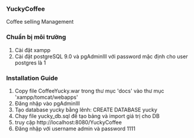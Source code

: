 ### YuckyCoffee
Coffee selling Management

### Chuẩn bị môi trường
1. Cài đặt xampp
2. Cài đặt postgreSQL 9.0 và pgAdminIII với password mặc định cho user postgres là 1

### Installation Guide
1. Copy file CoffeeYucky.war trong thư mục 'docs' vào thư mục 'xampp/tomcat/webapps'
2. Đăng nhập vào pgAdminIII
3. Tạo database yucky bằng lênh: CREATE DATABASE yucky
4. Chạy file yucky_db.sql để tạo bảng và import giá trị cho DB
5. truy cập http://localhost:8080/YuckyCoffee
6. Đăng nhập với username admin và password 1111

